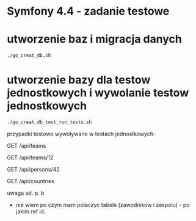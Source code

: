 # Symfony 4.4 - zadanie testowe


# utworzenie baz i migracja danych
```bash
./go_creat_db.sh
```

# utworzenie bazy dla testow jednostkowych i wywolanie testow jednostkowych

```bash
./go_creat_db_test_run_tests.sh
```

przypadki testowe wywolywane w testach jednostkowych:

GET /api/teams

GET /api/teams/12

GET /api/persons/42

GET /api/countries


uwaga ad. p. b
- nie wiem po czym mam polaczyc tabele (zawodnikow i zespolu) - po jakim ref id.

